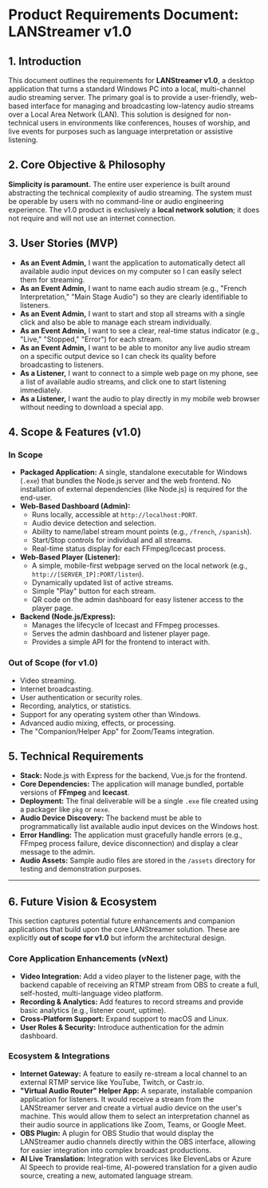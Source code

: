 # Product Requirements Document: LANStreamer v1.0

## 1. Introduction

This document outlines the requirements for **LANStreamer v1.0**, a desktop application that turns a standard Windows PC into a local, multi-channel audio streaming server. The primary goal is to provide a user-friendly, web-based interface for managing and broadcasting low-latency audio streams over a Local Area Network (LAN). This solution is designed for non-technical users in environments like conferences, houses of worship, and live events for purposes such as language interpretation or assistive listening.

## 2. Core Objective & Philosophy

**Simplicity is paramount.** The entire user experience is built around abstracting the technical complexity of audio streaming. The system must be operable by users with no command-line or audio engineering experience. The v1.0 product is exclusively a **local network solution**; it does not require and will not use an internet connection.

## 3. User Stories (MVP)

- **As an Event Admin,** I want the application to automatically detect all available audio input devices on my computer so I can easily select them for streaming.
- **As an Event Admin,** I want to name each audio stream (e.g., "French Interpretation," "Main Stage Audio") so they are clearly identifiable to listeners.
- **As an Event Admin,** I want to start and stop all streams with a single click and also be able to manage each stream individually.
- **As an Event Admin,** I want to see a clear, real-time status indicator (e.g., "Live," "Stopped," "Error") for each stream.
- **As an Event Admin,** I want to be able to monitor any live audio stream on a specific output device so I can check its quality before broadcasting to listeners.
- **As a Listener,** I want to connect to a simple web page on my phone, see a list of available audio streams, and click one to start listening immediately.
- **As a Listener,** I want the audio to play directly in my mobile web browser without needing to download a special app.

## 4. Scope & Features (v1.0)

### In Scope

- **Packaged Application:** A single, standalone executable for Windows (`.exe`) that bundles the Node.js server and the web frontend. No installation of external dependencies (like Node.js) is required for the end-user.
- **Web-Based Dashboard (Admin):**
    - Runs locally, accessible at `http://localhost:PORT`.
    - Audio device detection and selection.
    - Ability to name/label stream mount points (e.g., `/french`, `/spanish`).
    - Start/Stop controls for individual and all streams.
    - Real-time status display for each FFmpeg/Icecast process.
- **Web-Based Player (Listener):**
    - A simple, mobile-first webpage served on the local network (e.g., `http://[SERVER_IP]:PORT/listen`).
    - Dynamically updated list of active streams.
    - Simple "Play" button for each stream.
    - QR code on the admin dashboard for easy listener access to the player page.
- **Backend (Node.js/Express):**
    - Manages the lifecycle of Icecast and FFmpeg processes.
    - Serves the admin dashboard and listener player page.
    - Provides a simple API for the frontend to interact with.

### Out of Scope (for v1.0)

- Video streaming.
- Internet broadcasting.
- User authentication or security roles.
- Recording, analytics, or statistics.
- Support for any operating system other than Windows.
- Advanced audio mixing, effects, or processing.
- The "Companion/Helper App" for Zoom/Teams integration.

## 5. Technical Requirements

- **Stack:** Node.js with Express for the backend, Vue.js for the frontend.
- **Core Dependencies:** The application will manage bundled, portable versions of **FFmpeg** and **Icecast**.
- **Deployment:** The final deliverable will be a single `.exe` file created using a packager like `pkg` or `nexe`.
- **Audio Device Discovery:** The backend must be able to programmatically list available audio input devices on the Windows host.
- **Error Handling:** The application must gracefully handle errors (e.g., FFmpeg process failure, device disconnection) and display a clear message to the admin.
- **Audio Assets:** Sample audio files are stored in the `/assets` directory for testing and demonstration purposes.

---

## 6. Future Vision & Ecosystem

This section captures potential future enhancements and companion applications that build upon the core LANStreamer solution. These are explicitly **out of scope for v1.0** but inform the architectural design.

### Core Application Enhancements (vNext)

- **Video Integration:** Add a video player to the listener page, with the backend capable of receiving an RTMP stream from OBS to create a full, self-hosted, multi-language video platform.
- **Recording & Analytics:** Add features to record streams and provide basic analytics (e.g., listener count, uptime).
- **Cross-Platform Support:** Expand support to macOS and Linux.
- **User Roles & Security:** Introduce authentication for the admin dashboard.

### Ecosystem & Integrations

- **Internet Gateway:** A feature to easily re-stream a local channel to an external RTMP service like YouTube, Twitch, or Castr.io.
- **"Virtual Audio Router" Helper App:** A separate, installable companion application for listeners. It would receive a stream from the LANStreamer server and create a virtual audio device on the user's machine. This would allow them to select an interpretation channel as their audio source in applications like Zoom, Teams, or Google Meet.
- **OBS Plugin:** A plugin for OBS Studio that would display the LANStreamer audio channels directly within the OBS interface, allowing for easier integration into complex broadcast productions.
- **AI Live Translation:** Integration with services like ElevenLabs or Azure AI Speech to provide real-time, AI-powered translation for a given audio source, creating a new, automated language stream.
